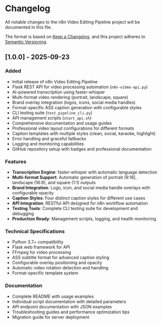 # Changelog

All notable changes to the n8n Video Editing Pipeline project will be documented in this file.

The format is based on [Keep a Changelog](https://keepachangelog.com/en/1.0.0/),
and this project adheres to [Semantic Versioning](https://semver.org/spec/v2.0.0.html).

## [1.0.0] - 2025-09-23

### Added
- Initial release of n8n Video Editing Pipeline
- Flask REST API for video processing automation (`n8n-video-api.py`)
- AI-powered transcription using faster-whisper
- Multi-format video rendering (portrait, landscape, square)
- Brand overlay integration (logos, icons, social media handles)
- Format-specific ASS caption generation with configurable styles
- CLI testing suite (`test_pipeline_cli.py`)
- API management scripts (`start_api.sh`)
- Comprehensive documentation and usage guides
- Professional video layout configurations for different formats
- Caption templates with multiple styles (clean, social, karaoke, highlight)
- Error handling and graceful fallbacks
- Logging and monitoring capabilities
- GitHub repository setup with badges and professional documentation

### Features
- **Transcription Engine**: faster-whisper with automatic language detection
- **Multi-format Support**: Automatic generation of portrait (9:16), landscape (16:9), and square (1:1) outputs
- **Brand Integration**: Logo, icon, and social media handle overlays with configurable opacity
- **Caption Styles**: Four distinct caption styles for different use cases
- **API Integration**: RESTful API designed for n8n workflow automation
- **Testing Tools**: Complete CLI testing suite for development and debugging
- **Production Ready**: Management scripts, logging, and health monitoring

### Technical Specifications
- Python 3.7+ compatibility
- Flask web framework for API
- FFmpeg for video processing
- ASS subtitle format for advanced caption styling
- Configurable overlay positioning and opacity
- Automatic video rotation detection and handling
- Format-specific template system

### Documentation
- Complete README with usage examples
- Individual script documentation with detailed parameters
- API endpoint documentation with JSON examples
- Troubleshooting guides and performance optimization tips
- Migration guide for server deployment